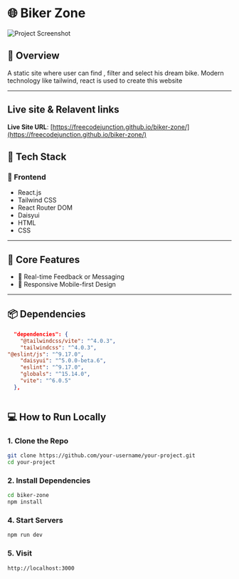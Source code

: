 # 🌐 Biker Zone

![Project Screenshot](https://via.placeholder.com/1200x600.png?text=Project+Screenshot)

## 🧾 Overview

A static site where user can find , filter and select his dream bike.  Modern technology like tailwind, react is used to create this website

---

## Live site & Relavent links

**Live Site URL**: [https://freecodejunction.github.io/biker-zone/](https://freecodejunction.github.io/biker-zone/)



## 🚀 Tech Stack

### 🔹 Frontend
- React.js
- Tailwind CSS
- React Router DOM
- Daisyui
- HTML
- CSS



---

## 🔑 Core Features
- 💬 Real-time Feedback or Messaging
- 📱 Responsive Mobile-first Design

---

## 📦 Dependencies

```json
  "dependencies": {
    "@tailwindcss/vite": "^4.0.3",
    "tailwindcss": "^4.0.3",
"@eslint/js": "^9.17.0",
    "daisyui": "^5.0.0-beta.6",
    "eslint": "^9.17.0",
    "globals": "^15.14.0",
    "vite": "^6.0.5"
  },
  
```

## 💻 How to Run Locally

### 1. Clone the Repo

```bash
git clone https://github.com/your-username/your-project.git
cd your-project
```

### 2. Install Dependencies

```bash
cd biker-zone
npm install
```



### 4. Start Servers

```bash
npm run dev
```

### 5. Visit
```
http://localhost:3000
```

